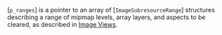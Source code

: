 [`p_ranges`] is a pointer to an array of [`ImageSubresourceRange`]
structures describing a range of mipmap levels, array layers, and
aspects to be cleared, as described in [Image
Views](https://www.khronos.org/registry/vulkan/specs/1.3-extensions/html/vkspec.html#resources-image-views).